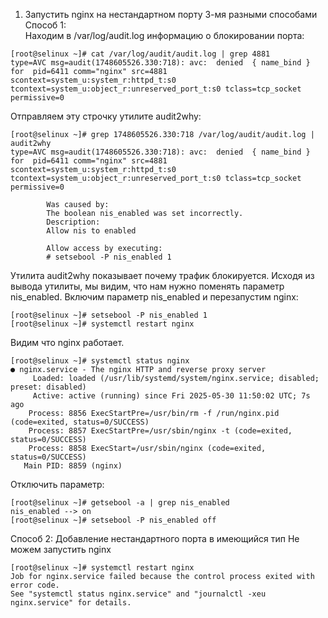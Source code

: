 1. Запустить nginx на нестандартном порту 3-мя разными способами  
Способ 1:  
Находим в /var/log/audit.log информацию о блокировании порта:  
```
[root@selinux ~]# cat /var/log/audit/audit.log | grep 4881
type=AVC msg=audit(1748605526.330:718): avc:  denied  { name_bind } for  pid=6411 comm="nginx" src=4881 scontext=system_u:system_r:httpd_t:s0 tcontext=system_u:object_r:unreserved_port_t:s0 tclass=tcp_socket permissive=0
```
Отправляем эту строчку утилите audit2why:  
```
[root@selinux ~]# grep 1748605526.330:718 /var/log/audit/audit.log | audit2why
type=AVC msg=audit(1748605526.330:718): avc:  denied  { name_bind } for  pid=6411 comm="nginx" src=4881 scontext=system_u:system_r:httpd_t:s0 tcontext=system_u:object_r:unreserved_port_t:s0 tclass=tcp_socket permissive=0

        Was caused by:
        The boolean nis_enabled was set incorrectly.
        Description:
        Allow nis to enabled

        Allow access by executing:
        # setsebool -P nis_enabled 1
```
Утилита audit2why показывает почему трафик блокируется. Исходя из вывода утилиты, мы видим, что нам нужно поменять параметр nis_enabled. Включим параметр nis_enabled и перезапустим nginx:  
```
[root@selinux ~]# setsebool -P nis_enabled 1
[root@selinux ~]# systemctl restart nginx
```
Видим что nginx работает.  
```
[root@selinux ~]# systemctl status nginx
● nginx.service - The nginx HTTP and reverse proxy server
     Loaded: loaded (/usr/lib/systemd/system/nginx.service; disabled; preset: disabled)
     Active: active (running) since Fri 2025-05-30 11:50:02 UTC; 7s ago
    Process: 8856 ExecStartPre=/usr/bin/rm -f /run/nginx.pid (code=exited, status=0/SUCCESS)
    Process: 8857 ExecStartPre=/usr/sbin/nginx -t (code=exited, status=0/SUCCESS)
    Process: 8858 ExecStart=/usr/sbin/nginx (code=exited, status=0/SUCCESS)
   Main PID: 8859 (nginx)
```
Отключить параметр:  
```
[root@selinux ~]# getsebool -a | grep nis_enabled
nis_enabled --> on
[root@selinux ~]# setsebool -P nis_enabled off
```
Способ 2: Добавление нестандартного порта в имеющийся тип
Не можем запустить nginx  
```
[root@selinux ~]# systemctl restart nginx
Job for nginx.service failed because the control process exited with error code.
See "systemctl status nginx.service" and "journalctl -xeu nginx.service" for details.
```



